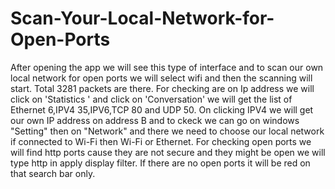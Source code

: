 # Scan-Your-Local-Network-for-Open-Ports
After opening the app we will see this type of interface and to scan our own local network for open ports we will select wifi and then the scanning will start.
Total 3281 packets are there.
For checking are on Ip address we will click on 'Statistics ' and click on 'Conversation' we will get the list of Ethernet 6,IPV4 35,IPV6,TCP 80 and UDP 50.
On clicking IPV4 we will get our own IP address on address B and to ckeck we can go on windows "Setting" then on "Network" and there we need to choose our local network if connected to Wi-Fi then Wi-Fi or Ethernet.
For checking open ports we will find http ports cause they are not secure and they might be open we will type http in apply display filter.
If there are no open ports it will be red on that search bar only.
